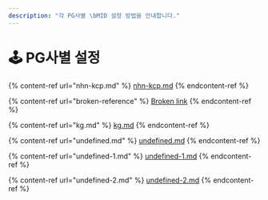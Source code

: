 ```yaml
---
description: "각 PG사별 \bMID 설정 방법을 안내합니다."
---
```


# 🕹 PG사별 설정

{% content-ref url="nhn-kcp.md" %}
[nhn-kcp.md](nhn-kcp.md)
{% endcontent-ref %}

{% content-ref url="broken-reference" %}
[Broken link](broken-reference)
{% endcontent-ref %}

{% content-ref url="kg.md" %}
[kg.md](kg.md)
{% endcontent-ref %}

{% content-ref url="undefined.md" %}
[undefined.md](undefined.md)
{% endcontent-ref %}

{% content-ref url="undefined-1.md" %}
[undefined-1.md](undefined-1.md)
{% endcontent-ref %}

{% content-ref url="undefined-2.md" %}
[undefined-2.md](undefined-2.md)
{% endcontent-ref %}
